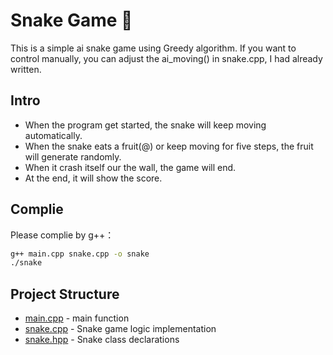 # Snake Game 🐍

This is a simple ai snake game using Greedy algorithm. 
If you want to control manually, you can adjust the ai_moving() in snake.cpp, I had already written.

## Intro

- When the program get started, the snake will keep moving automatically.
- When the snake eats a fruit(@) or keep moving for five steps, the fruit will generate randomly. 
- When it crash itself our the wall, the game will end.
- At the end, it will show the score.

## Complie

Please complie by g++：

```bash
g++ main.cpp snake.cpp -o snake
./snake
```

## Project Structure
- [main.cpp](./main.cpp)        - main function
- [snake.cpp](./snake.cpp)      - Snake game logic implementation
- [snake.hpp](./snake.hpp)      - Snake class declarations



